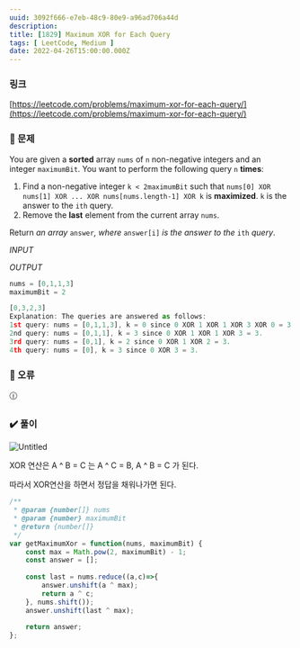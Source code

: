 ```yaml
---
uuid: 3092f666-e7eb-48c9-80e9-a96ad706a44d
description: 
title: [1829] Maximum XOR for Each Query
tags: [ LeetCode, Medium ]
date: 2022-04-26T15:00:00.000Z
---
```








### 링크

[https://leetcode.com/problems/maximum-xor-for-each-query/](https://leetcode.com/problems/maximum-xor-for-each-query/)

### 📝 문제

You are given a **sorted** array `nums` of `n` non-negative integers and an integer `maximumBit`. You want to perform the following query `n` **times**:

1. Find a non-negative integer `k < 2maximumBit` such that `nums[0] XOR nums[1] XOR ... XOR nums[nums.length-1] XOR k` is **maximized**. `k` is the answer to the `ith` query.
2. Remove the **last** element from the current array `nums`.

Return *an array* `answer`*, where* `answer[i]` *is the answer to the* `ith` *query*.

*INPUT*

*OUTPUT*

```jsx
nums = [0,1,1,3]
maximumBit = 2
```

```jsx
[0,3,2,3]
Explanation: The queries are answered as follows:
1st query: nums = [0,1,1,3], k = 0 since 0 XOR 1 XOR 1 XOR 3 XOR 0 = 3.
2nd query: nums = [0,1,1], k = 3 since 0 XOR 1 XOR 1 XOR 3 = 3.
3rd query: nums = [0,1], k = 2 since 0 XOR 1 XOR 2 = 3.
4th query: nums = [0], k = 3 since 0 XOR 3 = 3.
```

### 🚨 오류

<aside>
🕧

</aside>

### ✔️ 풀이

![Untitled](https://vault-r2.dorage.io/3092f666-e7eb-48c9-80e9-a96ad706a44d/untitled.png)

XOR 연산은 A ^ B = C 는 A ^ C = B, A ^ B = C 가 된다.

따라서 XOR연산을 하면서 정답을 채워나가면 된다.

```jsx
/**
 * @param {number[]} nums
 * @param {number} maximumBit
 * @return {number[]}
 */
var getMaximumXor = function(nums, maximumBit) {
    const max = Math.pow(2, maximumBit) - 1;
    const answer = [];
    
    const last = nums.reduce((a,c)=>{
        answer.unshift(a ^ max);
        return a ^ c;
    }, nums.shift());
    answer.unshift(last ^ max);
    
    return answer;
};
```
